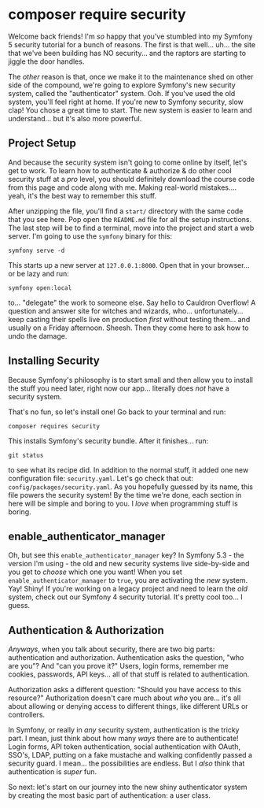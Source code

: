 # composer require security

Welcome back friends! I'm *so* happy that you've stumbled into my Symfony 5
security tutorial for a bunch of reasons. The first is that well... uh... the
site that we've been building has NO security... and the raptors are starting
to jiggle the door handles.

The *other* reason is that, once we make it to the maintenance shed on other side
of the compound, we're going to explore Symfony's new security system, called
the "authenticator" system. Ooh. If you've used the old system, you'll feel right
at home. If you're new to Symfony security, slow clap! You chose a great time
to start. The new system is easier to learn and understand... but it's also more
powerful.

## Project Setup

And because the security system isn't going to come online by itself, let's get
to work. To learn how to authenticate & authorize & do other cool security stuff
at a *pro* level, you should definitely download the course code from this page
and code along with me. Making real-world mistakes.... yeah, it's the best way to
remember this stuff.

After unzipping the file, you'll find a `start/` directory with the same code that
you see here. Pop open the `README.md` file for all the setup instructions. The
last step will be to find a terminal, move into the project and start a web server.
I'm going to use the `symfony` binary for this:

```terminal
symfony serve -d
```

This starts up a new server at `127.0.0.1:8000`. Open that in your browser... or
be lazy and run:

```terminal
symfony open:local
```

to... "delegate" the work to someone else. Say hello to Cauldron Overflow! A question
and answer site for witches and wizards, who... unfortunately... keep casting their
spells live on production *first* without testing them... and usually on a Friday
afternoon. Sheesh. Then they come here to ask how to undo the damage.

## Installing Security

Because Symfony's philosophy is to start small and then allow you to install the
stuff you need later, right now our app... literally does *not* have a security
system.

That's no fun, so let's install one! Go back to your terminal and run:

```terminal
composer requires security
```

This installs Symfony's security bundle. After it finishes... run:

```terminal
git status
```

to see what its recipe did. In addition to the normal stuff, it added one new
configuration file: `security.yaml`. Let's go check that out:
`config/packages/security.yaml`. As you hopefully guessed by its name, this
file powers the security system! By the time we're done, each section in here
will be simple and boring to you. I *love* when programming stuff is boring.

## enable_authenticator_manager

Oh, but see this `enable_authenticator_manager` key? In Symfony 5.3 - the version
I'm using - the old and new security systems live side-by-side and you get to *choose*
which one you want! When you set `enable_authenticator_manager` to `true`, you are
activating the *new* system. Yay! Shiny! If you're working on a legacy project and
need to learn the *old* system, check out our Symfony 4 security tutorial. It's pretty
cool too... I guess.

## Authentication & Authorization

*Anyways*, when you talk about security, there are two big parts: authentication
and authorization. Authentication asks the question, "who are you"? And "can you prove
it?" Users, login forms, remember me cookies, passwords, API keys... all of that
stuff is related to authentication.

Authorization asks a different question: "Should you have access to this resource?"
Authorization doesn't care much about *who* you are... it's all about allowing or
denying access to different things, like different URLs or controllers.

In Symfony, or really in *any* security system, authentication is the tricky part.
I mean, just think about how many *ways* there are to authenticate! Login forms,
API token authentication, social authentication with OAuth, SSO's, LDAP, putting
on a fake mustache and walking confidently passed a security guard. I mean... the
possibilities are endless. But I *also* think that authentication is *super* fun.

So next: let's start on our journey into the new shiny authenticator system by
creating the most basic part of authentication: a user class.

